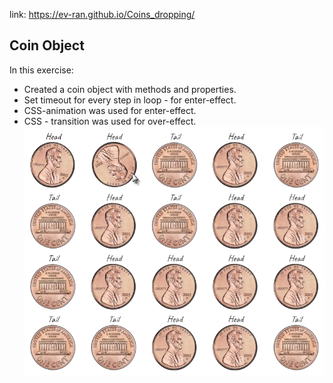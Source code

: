 link:  https://ev-ran.github.io/Coins_dropping/
## Coin Object
 In this exercise:
*  Created a coin object with methods and properties.
* Set timeout for every step in loop - for enter-effect.
*  CSS-animation was used for enter-effect.
*  CSS - transition was used for over-effect.
![-](img/coins.png)


